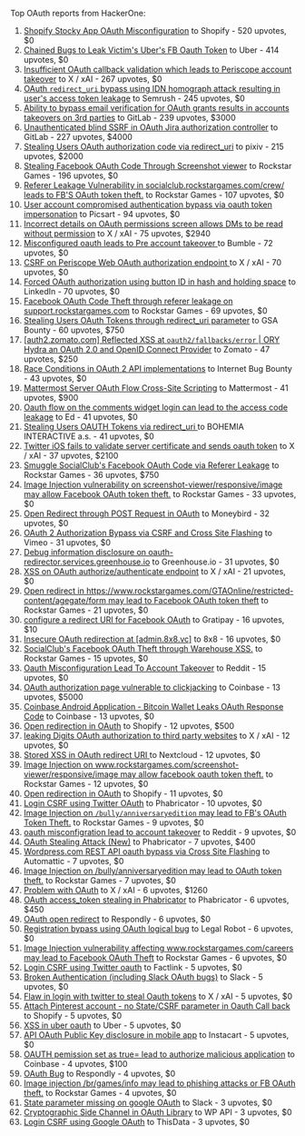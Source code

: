 Top OAuth reports from HackerOne:

1. [Shopify Stocky App OAuth Misconfiguration](https://hackerone.com/reports/740989) to Shopify - 520 upvotes, $0
2. [Chained Bugs to Leak Victim's Uber's FB Oauth Token](https://hackerone.com/reports/202781) to Uber - 414 upvotes, $0
3. [Insufficient OAuth callback validation which leads to Periscope account takeover](https://hackerone.com/reports/110293) to X / xAI - 267 upvotes, $0
4. [OAuth `redirect_uri` bypass using IDN homograph attack resulting in user's access token leakage](https://hackerone.com/reports/861940) to Semrush - 245 upvotes, $0
5. [Ability to bypass email verification for OAuth grants results in accounts takeovers on 3rd parties](https://hackerone.com/reports/922456) to GitLab - 239 upvotes, $3000
6. [Unauthenticated blind SSRF in OAuth Jira authorization controller](https://hackerone.com/reports/398799) to GitLab - 227 upvotes, $4000
7. [Stealing Users OAuth authorization code via redirect_uri](https://hackerone.com/reports/1861974) to pixiv - 215 upvotes, $2000
8. [Stealing Facebook OAuth Code Through Screenshot viewer](https://hackerone.com/reports/488269) to Rockstar Games - 196 upvotes, $0
9. [Referer Leakage Vulnerability in  socialclub.rockstargames.com/crew/ leads to FB'S OAuth token theft.](https://hackerone.com/reports/787160) to Rockstar Games - 107 upvotes, $0
10. [User account compromised authentication bypass via oauth token impersonation](https://hackerone.com/reports/739321) to Picsart - 94 upvotes, $0
11. [Incorrect details on OAuth permissions screen allows DMs to be read without permission](https://hackerone.com/reports/434763) to X / xAI - 75 upvotes, $2940
12. [Misconfigured oauth leads to Pre account takeover ](https://hackerone.com/reports/1074047) to Bumble - 72 upvotes, $0
13. [CSRF on Periscope Web OAuth authorization endpoint ](https://hackerone.com/reports/215381) to X / xAI - 70 upvotes, $0
14. [Forced OAuth authorization using button ID in hash and holding space](https://hackerone.com/reports/2649615) to LinkedIn - 70 upvotes, $0
15. [Facebook OAuth Code Theft through referer leakage on support.rockstargames.com](https://hackerone.com/reports/482743) to Rockstar Games - 69 upvotes, $0
16. [Stealing Users OAuth Tokens through redirect_uri parameter](https://hackerone.com/reports/665651) to GSA Bounty - 60 upvotes, $750
17. [[auth2.zomato.com] Reflected XSS at `oauth2/fallbacks/error` | ORY Hydra an OAuth 2.0 and OpenID Connect Provider](https://hackerone.com/reports/456333) to Zomato - 47 upvotes, $250
18. [Race Conditions in OAuth 2 API implementations](https://hackerone.com/reports/55140) to Internet Bug Bounty - 43 upvotes, $0
19. [Mattermost Server OAuth Flow Cross-Site Scripting](https://hackerone.com/reports/1216203) to Mattermost - 41 upvotes, $900
20. [Oauth flow on the comments widget login can lead to the access code leakage](https://hackerone.com/reports/292783) to Ed - 41 upvotes, $0
21. [Stealing Users OAUTH Tokens via redirect_uri ](https://hackerone.com/reports/405100) to BOHEMIA INTERACTIVE a.s. - 41 upvotes, $0
22. [Twitter iOS fails to validate server certificate and sends oauth token](https://hackerone.com/reports/168538) to X / xAI - 37 upvotes, $2100
23. [Smuggle SocialClub's Facebook OAuth Code via Referer Leakage](https://hackerone.com/reports/342709) to Rockstar Games - 36 upvotes, $750
24. [Image Injection vulnerability on screenshot-viewer/responsive/image may allow Facebook OAuth token theft.](https://hackerone.com/reports/655288) to Rockstar Games - 33 upvotes, $0
25. [Open Redirect through POST Request in OAuth](https://hackerone.com/reports/1129761) to Moneybird - 32 upvotes, $0
26. [OAuth 2 Authorization Bypass via CSRF and Cross Site Flashing](https://hackerone.com/reports/136582) to Vimeo - 31 upvotes, $0
27. [Debug information disclosure on oauth-redirector.services.greenhouse.io](https://hackerone.com/reports/315205) to Greenhouse.io - 31 upvotes, $0
28. [XSS on OAuth authorize/authenticate endpoint](https://hackerone.com/reports/87040) to X / xAI - 21 upvotes, $0
29. [Open redirect in https://www.rockstargames.com/GTAOnline/restricted-content/agegate/form may lead to Facebook OAuth token theft](https://hackerone.com/reports/798121) to Rockstar Games - 21 upvotes, $0
30. [configure a redirect URI for Facebook OAuth](https://hackerone.com/reports/140432) to Gratipay - 16 upvotes, $10
31. [Insecure OAuth redirection at [admin.8x8.vc]](https://hackerone.com/reports/770548) to 8x8 - 16 upvotes, $0
32. [SocialClub's Facebook OAuth Theft through Warehouse XSS.](https://hackerone.com/reports/316948) to Rockstar Games - 15 upvotes, $0
33. [Oauth Misconfiguration Lead To Account Takeover](https://hackerone.com/reports/1212374) to Reddit - 15 upvotes, $0
34. [OAuth authorization page vulnerable to clickjacking](https://hackerone.com/reports/65825) to Coinbase - 13 upvotes, $5000
35. [Coinbase Android Application - Bitcoin Wallet Leaks OAuth Response Code](https://hackerone.com/reports/5314) to Coinbase - 13 upvotes, $0
36. [Open redirection in OAuth](https://hackerone.com/reports/55525) to Shopify - 12 upvotes, $500
37. [leaking Digits OAuth authorization to third party websites](https://hackerone.com/reports/166942) to X / xAI - 12 upvotes, $0
38. [Stored XSS in OAuth redirect URI ](https://hackerone.com/reports/261138) to Nextcloud - 12 upvotes, $0
39. [Image Injection on www.rockstargames.com/screenshot-viewer/responsive/image may allow facebook oauth token theft.](https://hackerone.com/reports/497655) to Rockstar Games - 12 upvotes, $0
40. [Open redirection in OAuth](https://hackerone.com/reports/405697) to Shopify - 11 upvotes, $0
41. [Login CSRF using Twitter OAuth](https://hackerone.com/reports/2228) to Phabricator - 10 upvotes, $0
42. [Image Injection on `/bully/anniversaryedition` may lead to FB's OAuth Token Theft.](https://hackerone.com/reports/659784) to Rockstar Games - 9 upvotes, $0
43. [oauth misconfigration lead to account takeover](https://hackerone.com/reports/1815463) to Reddit - 9 upvotes, $0
44. [OAuth Stealing Attack (New)](https://hackerone.com/reports/3930) to Phabricator - 7 upvotes, $400
45. [Wordpress.com REST API oauth bypass via Cross Site Flashing](https://hackerone.com/reports/176308) to Automattic - 7 upvotes, $0
46. [Image Injection on /bully/anniversaryedition may lead to OAuth token theft.](https://hackerone.com/reports/498358) to Rockstar Games - 7 upvotes, $0
47. [Problem with OAuth](https://hackerone.com/reports/46485) to X / xAI - 6 upvotes, $1260
48. [OAuth access_token stealing in Phabricator](https://hackerone.com/reports/3596) to Phabricator - 6 upvotes, $450
49. [OAuth open redirect](https://hackerone.com/reports/7900) to Respondly - 6 upvotes, $0
50. [Registration bypass using OAuth logical bug](https://hackerone.com/reports/64946) to Legal Robot - 6 upvotes, $0
51. [Image Injection vulnerability affecting www.rockstargames.com/careers may lead to Facebook OAuth Theft](https://hackerone.com/reports/491654) to Rockstar Games - 6 upvotes, $0
52. [Login CSRF using Twitter oauth](https://hackerone.com/reports/13555) to Factlink - 5 upvotes, $0
53. [Broken Authentication (including Slack OAuth bugs)](https://hackerone.com/reports/2559) to Slack - 5 upvotes, $0
54. [Flaw in login with twitter to steal Oauth tokens](https://hackerone.com/reports/44492) to X / xAI - 5 upvotes, $0
55. [Attach Pinterest account - no State/CSRF parameter in Oauth Call back](https://hackerone.com/reports/111218) to Shopify - 5 upvotes, $0
56. [XSS in uber oauth](https://hackerone.com/reports/131052) to Uber - 5 upvotes, $0
57. [API OAuth Public Key disclosure in mobile app](https://hackerone.com/reports/160120) to Instacart - 5 upvotes, $0
58. [OAUTH pemission set as true= lead to authorize malicious application](https://hackerone.com/reports/87561) to Coinbase - 4 upvotes, $100
59. [OAuth Bug](https://hackerone.com/reports/9460) to Respondly - 4 upvotes, $0
60. [Image injection /br/games/info may lead to phishing attacks or FB OAuth theft.](https://hackerone.com/reports/510388) to Rockstar Games - 4 upvotes, $0
61. [State parameter missing on google OAuth](https://hackerone.com/reports/2688) to Slack - 3 upvotes, $0
62. [Cryptographic Side Channel in OAuth Library](https://hackerone.com/reports/31168) to WP API - 3 upvotes, $0
63. [Login CSRF using Google OAuth](https://hackerone.com/reports/118737) to ThisData - 3 upvotes, $0
